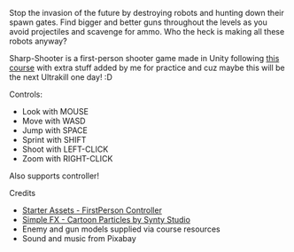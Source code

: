 Stop the invasion of the future by destroying robots and hunting down their spawn gates. Find bigger and better guns throughout the levels as you avoid  projectiles and scavenge for ammo. Who the heck is making all these robots anyway?

Sharp-Shooter is a first-person shooter game made in Unity following [this course](https://www.udemy.com/course/unitycourse2/) with extra stuff added by me for practice and cuz maybe this will be the next Ultrakill one day! :D

Controls:
- Look with MOUSE
- Move with WASD
- Jump with SPACE
- Sprint with SHIFT
- Shoot with LEFT-CLICK
- Zoom with RIGHT-CLICK

Also supports controller!

Credits
 - [Starter Assets - FirstPerson Controller](https://assetstore.unity.com/packages/essentials/starter-assets-firstperson-updates-in-new-charactercontroller-pa-196525)
 - [Simple FX - Cartoon Particles by Synty Studio](https://assetstore.unity.com/packages/vfx/particles/simple-fx-cartoon-particles-67834)
 - Enemy and gun models supplied via course resources
 - Sound and music from Pixabay
